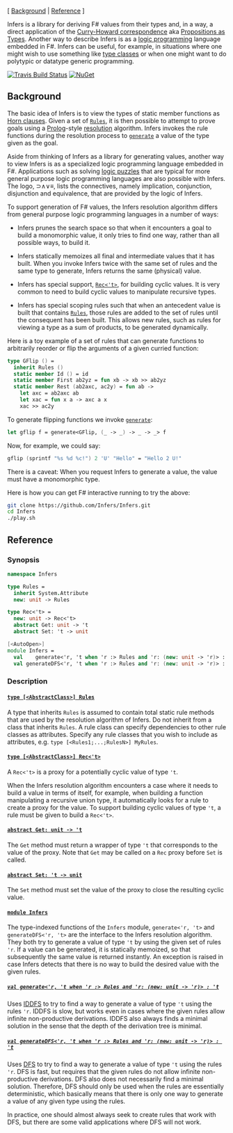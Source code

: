 [ [Background](#background) | [Reference](#reference) ]

Infers is a library for deriving F# values from their types and, in a way, a
direct application of the
[Curry-Howard correspondence](https://en.wikipedia.org/wiki/Curry%E2%80%93Howard_correspondence)
aka [Propositions as Types](https://www.youtube.com/watch?v=IOiZatlZtGU).
Another way to describe Infers is as a
[logic programming](https://en.wikipedia.org/wiki/Logic_programming) language
embedded in F#.  Infers can be useful, for example, in situations where one
might wish to use something like
[type classes](https://en.wikipedia.org/wiki/Type_class) or when one might want
to do polytypic or datatype generic programming.

[![Travis Build Status](https://travis-ci.org/Infers/Infers.svg?branch=master)](https://travis-ci.org/Infers/Infers) [![NuGet](https://img.shields.io/nuget/v/Infers.svg)](https://www.nuget.org/packages/Infers/)

## Background

The basic idea of Infers is to view the types of static member functions as
[Horn clauses](https://en.wikipedia.org/wiki/Horn_clause).  Given a set of
[`Rules`](#Rules), it is then possible to attempt to prove goals using a
[Prolog](https://en.wikipedia.org/wiki/Prolog)-style
[resolution](https://en.wikipedia.org/wiki/Resolution_(logic)) algorithm.
Infers invokes the rule functions during the resolution process to
[`generate`](#generate) a value of the type given as the goal.

Aside from thinking of Infers as a library for generating values, another way to
view Infers is as a specialized logic programming language embedded in F#.
Applications such as solving
[logic puzzles](http://www.anselm.edu/internet/compsci/faculty_staff/mmalita/HOMEPAGE/logic/index.html)
that are typical for more general purpose logic programming languages are also
possible with Infers.  The logo, ⊃∧∨≡, lists the connectives, namely
implication, conjunction, disjunction and equivalence, that are provided by the
logic of Infers.

To support generation of F# values, the Infers resolution algorithm differs from
general purpose logic programming languages in a number of ways:

* Infers prunes the search space so that when it encounters a goal to build a
  monomorphic value, it only tries to find one way, rather than all possible
  ways, to build it.

* Infers statically memoizes all final and intermediate values that it has
  built.  When you invoke Infers twice with the same set of rules and the same
  type to generate, Infers returns the same (physical) value.

* Infers has special support, [`Rec<'t>`](#Rec), for building cyclic values.  It
  is very common to need to build cyclic values to manipulate recursive types.

* Infers has special scoping rules such that when an antecedent value is built
  that contains [`Rules`](#Rules), those rules are added to the set of rules
  until the consequent has been built.  This allows new rules, such as rules for
  viewing a type as a sum of products, to be generated dynamically.

Here is a toy example of a set of rules that can generate functions to
arbitrarily reorder or flip the arguments of a given curried function:

```fs
type GFlip () =
  inherit Rules ()
  static member Id () = id
  static member First ab2yz = fun xb -> xb >> ab2yz
  static member Rest (ab2axc, ac2y) = fun ab ->
    let axc = ab2axc ab
    let xac = fun x a -> axc a x
    xac >> ac2y
```

To generate flipping functions we invoke [`generate`](#generate):

```fs
let gflip f = generate<GFlip, (_ -> _) -> _ -> _> f
```

Now, for example, we could say:

```fs
gflip (sprintf "%s %d %c!") 2 'U' "Hello" = "Hello 2 U!"
```

There is a caveat: When you request Infers to generate a value, the value must
have a monomorphic type.

Here is how you can get F# interactive running to try the above:

```bash
git clone https://github.com/Infers/Infers.git
cd Infers
./play.sh
```

## Reference

### Synopsis

```fs
namespace Infers

type Rules =
  inherit System.Attribute
  new: unit -> Rules

type Rec<'t> =
  new: unit -> Rec<'t>
  abstract Get: unit -> 't
  abstract Set: 't -> unit

[<AutoOpen>]
module Infers =
  val    generate<'r, 't when 'r :> Rules and 'r: (new: unit -> 'r)> : 't
  val generateDFS<'r, 't when 'r :> Rules and 'r: (new: unit -> 'r)> : 't
```

### Description

#### <a name="Rules"></a>[`type [<AbstractClass>] Rules`](#Rules)

A type that inherits `Rules` is assumed to contain total static rule methods
that are used by the resolution algorithm of Infers.  Do not inherit from a
class that inherits `Rules`.  A rule class can specify dependencies to other
rule classes as attributes.  Specify any rule classes that you wish to include
as attributes, e.g. `type [<Rules1;...;RulesN>] MyRules`.

#### <a name="Rec"></a>[`type [<AbstractClass>] Rec<'t>`](#Rec)

A `Rec<'t>` is a proxy for a potentially cyclic value of type `'t`.

When the Infers resolution algorithm encounters a case where it needs to
build a value in terms of itself, for example, when building a function
manipulating a recursive union type, it automatically looks for a rule to
create a proxy for the value.  To support building cyclic values of type
`'t`, a rule must be given to build a `Rec<'t>`.

#### <a name="Rec.Get"></a>[`abstract Get: unit -> 't`](#Rec.Get)

The `Get` method must return a wrapper of type `'t` that corresponds to the
value of the proxy.  Note that `Get` may be called on a `Rec` proxy before `Set`
is called.

#### <a name="Rec.Set"></a>[`abstract Set: 't -> unit`](#Rec.Set)

The `Set` method must set the value of the proxy to close the resulting cyclic
value.

#### <a name="Infers"></a>[`module Infers`](#Infers)

The type-indexed functions of the `Infers` module, `generate<'r, 't>` and
`generateDFS<'r, 't>` are the interface to the Infers resolution algorithm.
They both try to generate a value of type `'t` by using the given set of rules
`'r`.  If a value can be generated, it is statically memoized, so that
subsequently the same value is returned instantly.  An exception is raised in
case Infers detects that there is no way to build the desired value with the
given rules.

##### <a name="generate"></a>[`val generate<'r, 't when 'r :> Rules and 'r: (new: unit -> 'r)> : 't`](#generate)

Uses
[IDDFS](https://en.wikipedia.org/wiki/Iterative_deepening_depth-first_search) to
try to find a way to generate a value of type `'t` using the rules `'r`.  IDDFS
is slow, but works even in cases where the given rules allow infinite
non-productive derivations.  IDDFS also always finds a minimal solution in the
sense that the depth of the derivation tree is minimal.

##### <a name="generateDFS"></a>[`val generateDFS<'r, 't when 'r :> Rules and 'r: (new: unit -> 'r)> : 't`](#generateDFS)

Uses [DFS](https://en.wikipedia.org/wiki/Depth-first_search) to try to find a
way to generate a value of type `'t` using the rules `'r`.  DFS is fast, but
requires that the given rules do not allow infinite non-productive derivations.
DFS also does not necessarily find a minimal solution.  Therefore, DFS should
only be used when the rules are essentially deterministic, which basically means
that there is only one way to generate a value of any given type using the
rules.

In practice, one should almost always seek to create rules that work with DFS,
but there are some valid applications where DFS will not work.
